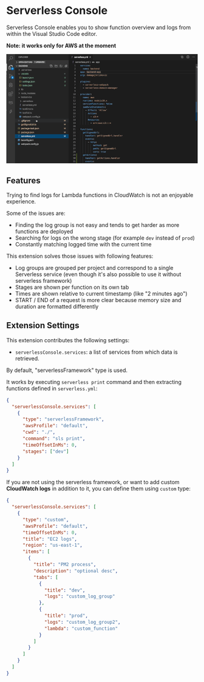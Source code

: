 # Serverless Console

Serverless Console enables you to show function overview and logs from within the Visual Studio Code editor.

**Note: it works only for AWS at the moment**

![App Preview](./preview.gif)

## Features

Trying to find logs for Lambda functions in CloudWatch is not an enjoyable experience.

Some of the issues are:

- Finding the log group is not easy and tends to get harder as more functions are deployed
- Searching for logs on the wrong stage (for example `dev` instead of `prod`)
- Constantly matching logged time with the current time

This extension solves those issues with following features:

- Log groups are grouped per project and correspond to a single Serverless service (even though it's also possible to use it without serverless framework)
- Stages are shown per function on its own tab
- Times are shown relative to current timestamp (like "2 minutes ago")
- START / END of a request is more clear because memory size and duration are formatted differently

## Extension Settings

This extension contributes the following settings:

- `serverlessConsole.services`: a list of services from which data is retrieved.

By default, "serverlessFramework" type is used.

It works by executing `serverless print` command and then extracting functions defined in `serverless.yml`:

```json
{
  "serverlessConsole.services": [
    {
      "type": "serverlessFramework",
      "awsProfile": "default",
      "cwd": "./",
      "command": "sls print",
      "timeOffsetInMs": 0,
      "stages": ["dev"]
    }
  ]
}
```

If you are not using the serverless framework, or want to add custom **CloudWatch logs** in addition to it, you can define them using `custom` type:

```json
{
  "serverlessConsole.services": [
    {
      "type": "custom",
      "awsProfile": "default",
      "timeOffsetInMs": 0,
      "title": "EC2 logs",
      "region": "us-east-1",
      "items": [
        {
          "title": "PM2 process",
          "description": "optional desc",
          "tabs": [
            {
              "title": "dev",
              "logs": "custom_log_group"
            },
            {
              "title": "prod",
              "logs": "custom_log_group2",
              "lambda": "custom_function"
            }
          ]
        }
      ]
    }
  ]
}
```
